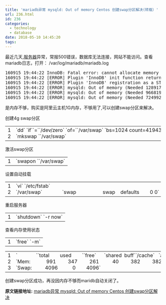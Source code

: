 ```yaml
---
title: 'mariadb异常 mysqld: Out of memory Centos 创建swap分区解决(转载）'
url: 236.html
id: 236
categories:
  - technology
  - database
date: 2018-05-10 14:45:20
tags:
---
```


最近几天,[服务器](http://www.yangshengliang.com/webserver "服务器")异常，常报500错误，数据库无法连接，网站不能访问。查看mariadb日志，打开： /var/log/mariadb/mariadb.log
<pre class="crayon-plain-tag">160915&nbsp;19:44:22&nbsp;InnoDB:&nbsp;Fatal&nbsp;error:&nbsp;cannot&nbsp;allocate&nbsp;memory&nbsp;for&nbsp;the&nbsp;buffer&nbsp;pool
160915&nbsp;19:44:22&nbsp;[ERROR]&nbsp;Plugin&nbsp;'InnoDB'&nbsp;init&nbsp;function&nbsp;returned&nbsp;error.
160915&nbsp;19:44:22&nbsp;[ERROR]&nbsp;Plugin&nbsp;'InnoDB'&nbsp;registration&nbsp;as&nbsp;a&nbsp;STORAGE&nbsp;ENGINE&nbsp;failed.
160915&nbsp;19:44:22&nbsp;[ERROR]&nbsp;mysqld:&nbsp;Out&nbsp;of&nbsp;memory&nbsp;(Needed&nbsp;128917504&nbsp;bytes)
160915&nbsp;19:44:22&nbsp;[ERROR]&nbsp;mysqld:&nbsp;Out&nbsp;of&nbsp;memory&nbsp;(Needed&nbsp;96681984&nbsp;bytes)
160915&nbsp;19:44:22&nbsp;[ERROR]&nbsp;mysqld:&nbsp;Out&nbsp;of&nbsp;memory&nbsp;(Needed&nbsp;72499200&nbsp;bytes)</pre>

是内存不够，购买是阿里云主机1G内存，不够用了,可以创建swap分区来解决。

创建4g swap分区

<table class="syntaxhighlighter bash" border="0" cellspacing="0" cellpadding="0">
<tbody>
<tr>
<td class="gutter">
<div class="line number1 index0 alt2">1</div>
<div class="line number2 index1 alt1">2</div>
</td>
<td class="code">
<div class="container">
<div class="line number1 index0 alt2">`dd` `if``=``/dev/zero` `of=``/var/swap` `bs=1024 count=4194304 `</div>
<div class="line number2 index1 alt1">`mkswap ``/var/swap`</div>
</div>
</td>
</tr>
</tbody>
</table>

激活swap分区

<table class="syntaxhighlighter bash" border="0" cellspacing="0" cellpadding="0">
<tbody>
<tr>
<td class="gutter">
<div class="line number1 index0 alt2">1</div>
</td>
<td class="code">
<div class="container">
<div class="line number1 index0 alt2">`swapon ``/var/swap`</div>
</div>
</td>
</tr>
</tbody>
</table>

设置自动挂载

<table class="syntaxhighlighter bash" border="0" cellspacing="0" cellpadding="0">
<tbody>
<tr>
<td class="gutter">
<div class="line number1 index0 alt2">1</div>
<div class="line number2 index1 alt1">2</div>
</td>
<td class="code">
<div class="container">
<div class="line number1 index0 alt2">`vi` `/etc/fstab`</div>
<div class="line number2 index1 alt1">`/var/swap`               `swap                    swap    defaults        0 0`</div>
</div>
</td>
</tr>
</tbody>
</table>

重启服务器

<table class="syntaxhighlighter bash" border="0" cellspacing="0" cellpadding="0">
<tbody>
<tr>
<td class="gutter">
<div class="line number1 index0 alt2">1</div>
</td>
<td class="code">
<div class="container">
<div class="line number1 index0 alt2">`shutdown` `-r now`</div>
</div>
</td>
</tr>
</tbody>
</table>

查看内存使用状态

<table class="syntaxhighlighter bash" border="0" cellspacing="0" cellpadding="0">
<tbody>
<tr>
<td class="gutter">
<div class="line number1 index0 alt2">1</div>
</td>
<td class="code">
<div class="container">
<div class="line number1 index0 alt2">`free` `-m`</div>
</div>
</td>
</tr>
</tbody>
</table>
<table class="syntaxhighlighter bash" border="0" cellspacing="0" cellpadding="0">
<tbody>
<tr>
<td class="gutter">
<div class="line number1 index0 alt2">1</div>
<div class="line number2 index1 alt1">2</div>
<div class="line number3 index2 alt2">3</div>
</td>
<td class="code">
<div class="container">
<div class="line number1 index0 alt2">`              ``total        used        ``free`      `shared  buff``/cache`   `available`</div>
<div class="line number2 index1 alt1">`Mem:            991         347         261          40         382         382`</div>
<div class="line number3 index2 alt2">`Swap:          4096           0        4096`</div>
</div>
</td>
</tr>
</tbody>
</table>

创建swap分区成功，再没因内存不够而maridb自动关闭了。

<div>

**原文链接地址:** [mariadb异常 mysqld: Out of memory Centos 创建swap分区解决](https://www.yangshengliang.com/webserver/626.html)

</div>